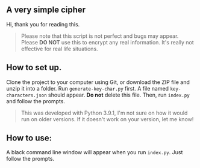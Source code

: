 ## A very simple cipher

Hi, thank you for reading this.

> Please note that this script is not perfect and bugs may appear.
> Please **DO NOT** use this to encrypt any real information. It's really not effective for real life situations.

## How to set up.

Clone the project to your computer using Git, or download the ZIP file and unzip it into a folder.
Run `generate-key-char.py` first. A file named `key-characters.json` should appear. **Do not** delete this file.
Then, run `index.py` and follow the prompts.

> This was developed with Python 3.9.1, I'm not sure on how it would run on older versions. If it doesn't work on your version, let me know!

## How to use:

A black command line window will appear when you run `index.py`. Just follow the prompts.
